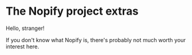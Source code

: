 The Nopify project extras
================

Hello, stranger!

If you don&apos;t know what Nopify is, there&apos;s probably not much worth your interest here.